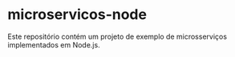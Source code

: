 # microservicos-node
Este repositório contém um projeto de exemplo de microsserviços implementados em Node.js. 
